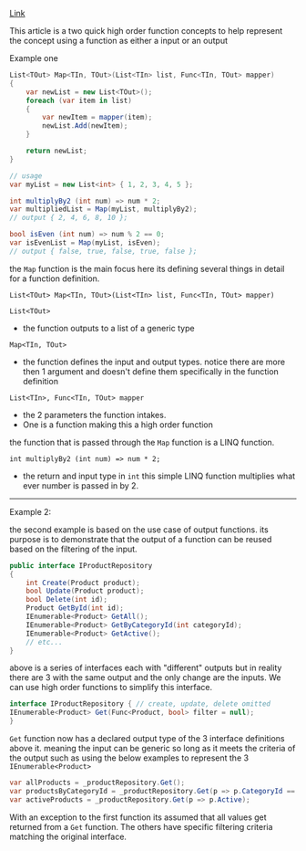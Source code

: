 [Link](https://samwalpole.com/blog/a-practical-guide-to-higher-order-functions-in-c/index.html)

This article is a two quick high order function concepts to help represent the concept using a function as either a input or an output

Example one

```csharp
List<TOut> Map<TIn, TOut>(List<TIn> list, Func<TIn, TOut> mapper)
{
    var newList = new List<TOut>();
    foreach (var item in list)
    {
        var newItem = mapper(item);
        newList.Add(newItem);
    }

    return newList;
}

// usage
var myList = new List<int> { 1, 2, 3, 4, 5 };

int multiplyBy2 (int num) => num * 2;
var multipliedList = Map(myList, multiplyBy2);
// output { 2, 4, 6, 8, 10 };

bool isEven (int num) => num % 2 == 0;
var isEvenList = Map(myList, isEven);
// output { false, true, false, true, false };
```

the `Map` function is the main focus here its defining several things in detail for a function definition.

`List<TOut> Map<TIn, TOut>(List<TIn> list, Func<TIn, TOut> mapper)`

`List<TOut>`
- the function outputs to a list of a generic type 

`Map<TIn, TOut>` 
- the function  defines the input and output types. notice there are more then 1 argument and doesn't define them specifically in the function definition

`List<TIn>, Func<TIn, TOut> mapper`
* the 2 parameters the function intakes.
* One is a function making this a high order function


the function that is passed through the `Map` function is a LINQ function.

`int multiplyBy2 (int num) => num * 2;`
- the return and input type in `int`   this simple LINQ function multiplies what ever number is passed in by 2.

---
Example 2:

the second example is based on the use case of output functions. its purpose is to demonstrate that the output of a function can be reused based on the filtering of the input.

```csharp
public interface IProductRepository
{
    int Create(Product product);
    bool Update(Product product);
    bool Delete(int id);
    Product GetById(int id);
    IEnumerable<Product> GetAll();
    IEnumerable<Product> GetByCategoryId(int categoryId);
    IEnumerable<Product> GetActive();
    // etc...
}
```

above is a series of interfaces each with "different" outputs but in reality there are 3 with the same output and the only change are the inputs. We can use high order functions to simplify this interface.

```csharp
interface IProductRepository { // create, update, delete omitted 
IEnumerable<Product> Get(Func<Product, bool> filter = null);
}
```

`Get` function now has a declared output type of the 3 interface definitions above it. meaning the input can be generic so long as it meets the criteria of the output such as using the below examples to represent the 3 `IEnumerable<Product>` 

```csharp
var allProducts = _productRepository.Get();
var productsByCategoryId = _productRepository.Get(p => p.CategoryId == 1);
var activeProducts = _productRepository.Get(p => p.Active);
```

With an exception to the first function its assumed that all values get returned from a `Get` function. The others have specific filtering criteria matching the original interface.